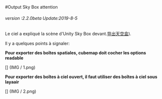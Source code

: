 #Output Sky Box attention

###### *version :2.2.0beta   Update:2019-8-5*

Le ciel a expliqué la scène d'Unity Sky Box devant.[导出天空盒](https://ldc2.layabox.com/doc/?nav=zh-js-4-4-2)).

Il y a quelques points à signaler:

**Pour exporter des boîtes spatiales, cubemap doit cocher les options readable**

[] (IMG / 1.png) <br >



**Pour exporter des boîtes à ciel ouvert, il faut utiliser des boîtes à ciel sous layaair**

[] (IMG / 2.png) <br >